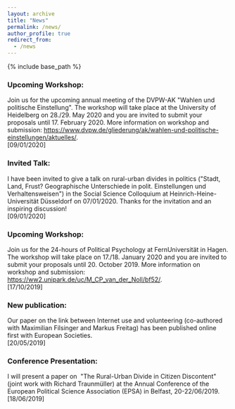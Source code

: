 ```yaml
---
layout: archive
title: "News"
permalink: /news/
author_profile: true
redirect_from:
  - /news
---
```


{% include base_path %}

### Upcoming Workshop:
Join us for the upcoming annual meeting of the DVPW-AK "Wahlen und politische Einstellung". The workshop will take place at the University of Heidelberg on 28./29. May 2020 and you are invited to submit your proposals until 17. February 2020. More information on workshop and submission: <https://www.dvpw.de/gliederung/ak/wahlen-und-politische-einstellungen/aktuelles/>.  
[09/01/2020]

### Invited Talk:
I have been invited to give a talk on rural-urban divides in politics ("Stadt, Land, Frust? Geographische Unterschiede in polit. Einstellungen und Verhaltensweisen") in the Social Science Colloquium at Heinrich-Heine-Universität Düsseldorf on 07/01/2020. Thanks for the invitation and an inspiring discussion!   
[09/01/2020]

### Upcoming Workshop:
Join us for the 24-hours of Political Psychology at FernUniversität in Hagen. The workshop will take place on 17./18. January 2020 and you are invited to submit your proposals until 20. October 2019. More information on workshop and submission: <https://ww2.unipark.de/uc/M_CP_van_der_Noll/bf52/>.  
[17/10/2019]

### New publication:
Our paper on the link between Internet use and volunteering (co-authored with Maximilian Filsinger and Markus Freitag) has been published online first with European Societies.  
[20/05/2019]

### Conference Presentation:
I will present a paper on  "The Rural-Urban Divide in Citizen Discontent" (joint work with Richard Traunmüller) at the Annual Conference of the European Political Science Association (EPSA) in Belfast, 20-22/06/2019.  
[18/06/2019]
